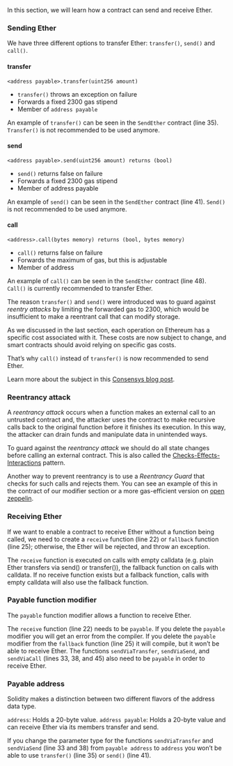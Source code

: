 In this section, we will learn how a contract can send and receive Ether.

### Sending Ether
We have three different options to transfer Ether: `transfer()`, `send()` and `call()`.

#### **transfer**
`<address payable>.transfer(uint256 amount)`
* `transfer()` throws an exception on failure 
* Forwards a fixed 2300 gas stipend
* Member of `address payable`

An example of `transfer()` can be seen in the `SendEther` contract (line 35).
`Transfer()` is not recommended to be used anymore.

#### **send**
`<address payable>.send(uint256 amount) returns (bool)`
* `send()` returns false on failure 
* Forwards a fixed 2300 gas stipend
* Member of address payable

An example of `send()` can be seen in the `SendEther` contract (line 41).
`Send()` is not recommended to be used anymore.

#### **call**
`<address>.call(bytes memory) returns (bool, bytes memory)`
* `call()` returns false on failure 
* Forwards the maximum of gas, but this is adjustable
* Member of address

An example of `call()` can be seen in the `SendEther` contract (line 48).
`Call()` is currently recommended to transfer Ether.

The reason `transfer()` and `send()` were introduced was to guard against *reentry attacks* by limiting the forwarded gas to 2300, which would be insufficient to make a reentrant call that can modify storage.

As we discussed in the last section, each operation on Ethereum has a specific cost associated with it. These costs are now subject to change, and smart contracts should avoid relying on specific gas costs.

That’s why `call()` instead of `transfer()` is now recommended to send Ether.

Learn more about the subject in this [Consensys blog post](https://consensys.net/diligence/blog/2019/09/stop-using-soliditys-transfer-now/).

### Reentrancy attack
A *reentrancy attack* occurs when a function makes an external call to an untrusted contract and, the attacker uses the contract to make recursive calls back to the original function before it finishes its execution. In this way, the attacker can drain funds and manipulate data in unintended ways.

To guard against the *reentrancy attack* we should do all state changes before calling an external contract. This is also called the [Checks-Effects-Interactions](https://docs.soliditylang.org/en/latest/security-considerations.html#re-entrancy) pattern.

Another way to prevent reentrancy is to use a *Reentrancy Guard* that checks for such calls and rejects them. You can see an example of this in the contract of our modifier section or a more gas-efficient version on [open zeppelin](https://github.com/OpenZeppelin/openzeppelin-contracts/blob/master/contracts/security/ReentrancyGuard.sol).

### Receiving Ether
If we want to enable a contract to receive Ether without a function being called, we need to create a `receive` function (line 22) or `fallback` function (line 25); otherwise, the Ether will be rejected, and throw an exception.

The `receive` function is executed on calls with empty calldata (e.g. plain Ether transfers via send() or transfer()), the fallback function on calls with calldata. If no receive function exists but a fallback function, calls with empty calldata will also use the fallback function.

### Payable function modifier
The `payable` function modifier allows a function to receive Ether.

The `receive` function (line 22) needs to be `payable`. If you delete the `payable` modifier you will get an error from the compiler. If you delete the `payable` modifier from the `fallback` function (line 25) it will compile, but it won’t be able to receive Ether.
The functions `sendViaTransfer`, `sendViaSend`, and `sendViaCall` (lines 33, 38, and 45) also need to be `payable` in order to receive Ether.

### Payable address
Solidity makes a distinction between two different flavors of the address data type.

`address`: Holds a 20-byte value.
`address payable`: Holds a 20-byte value and can receive Ether via its members transfer and send.

If you change the parameter type for the functions `sendViaTransfer` and `sendViaSend` (line 33 and 38) from `payable address` to `address` you won’t be able to use `transfer()` (line 35) or `send()` (line 41).
